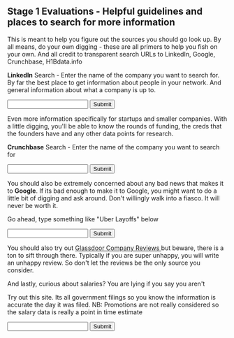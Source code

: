 ## Stage 1 Evaluations - Helpful guidelines and places to search for more information

<html>
<body>

<p>
This is meant to help you figure out the sources you should go look up. By all means, do your own digging - these are all primers to help you fish on your own. And all credit to transparent search URLs to LinkedIn, Google, Crunchbase, H1Bdata.info
</p>

<p><b>LinkedIn</b> Search - Enter the name of the company you want to search for. By far the best place to get information about people in your network. And general information about what a company is up to. </p>

<form target="_blank" action="https://www.linkedin.com/vsearch/p">
	<input name="keywords">
	<input type="submit">
</form>

<p>
Even more information specifically for startups and smaller companies. With a little digging, you'll be able to know the rounds of funding, the creds that the founders have and any other data points for research. 
</p>
<p><b>Crunchbase</b> Search - Enter the name of the company you want to search for</p>

<form target="_blank" action="https://www.crunchbase.com/app/search">
	<input name="q">
	<input type="submit">
</form>

<p> You should also be extremely concerned about any bad news that makes it to <b>Google</b>. If its bad enough to make it to Google, you might want to do a little bit of digging and ask around. Don't willingly walk into a fiasco. It will never be worth it. </p>

<p> Go ahead, type something like "Uber Layoffs" below</p>
<form target="_blank" action="https://www.google.com/">
	<input name="q">
	<input type="submit">
</form>

<p> You should also try out <a href="https://www.glassdoor.com/Reviews/index.htm"> Glassdoor Company Reviews </a> but beware, there is a ton to sift through there. Typically if you are super unhappy, you will write an unhappy review. So don't let the reviews be the only source you consider. </p>

<p> And lastly, curious about salaries? You are lying if you say you aren't</p>
<p> Try out this site. Its all government filings so you know the information is accurate the day it was filed. 
NB: Promotions are not really considered so the salary data is really a point in time estimate</p>

<form target="_blank" action="http://h1bdata.info/index.php">
	<input name="em">
	<input type="submit">
</form>

</body>
</html>
